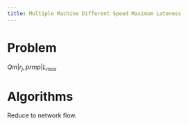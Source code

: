```yaml
---
title: Multiple Machine Different Speed Maximum Lateness
---
```


# Problem
$Qm|r_j,prmp|L_{max}$

# Algorithms
Reduce to network flow.